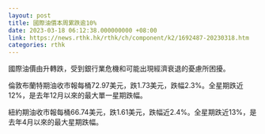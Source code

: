 ```yaml
---
layout: post
title: 國際油價本周累跌逾10%
date: 2023-03-18 06:12:38.000000000 +08:00
link: https://news.rthk.hk/rthk/ch/component/k2/1692487-20230318.htm
categories: rthk
---
```


國際油價由升轉跌，受到銀行業危機和可能出現經濟衰退的憂慮所困擾。

倫敦布蘭特期油收市報每桶72.97美元，跌1.73美元，跌幅2.3%。全星期跌近12%，是去年12月以來的最大單一星期跌幅。

紐約期油收市報每桶66.74美元，跌1.61美元，跌幅近2.4%。全星期跌近13%，是去年4月以來的最大星期跌幅。
